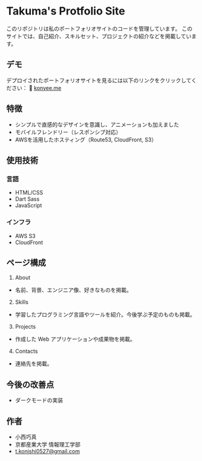 # Takuma's Protfolio Site

このリポジトリは私のポートフォリオサイトのコードを管理しています。
このサイトでは、自己紹介、スキルセット、プロジェクトの紹介などを掲載しています。

## **デモ**

デプロイされたポートフォリオサイトを見るには以下のリンクをクリックしてください：
🔗 [konyee.me](https://konyee.me)

## **特徴**

- シンプルで直感的なデザインを意識し、アニメーションも加えました
- モバイルフレンドリー（レスポンシブ対応）
- AWSを活用したホスティング（Route53, CloudFront, S3）

## **使用技術**

### 言語

- HTML/CSS
- Dart Sass
- JavaScript

### インフラ

- AWS S3
- CloudFront

## **ページ構成**

1. About

- 名前、背景、エンジニア像、好きなものを掲載。

2. Skills

- 学習したプログラミング言語やツールを紹介。今後学ぶ予定のものも掲載。

3. Projects

- 作成した Web アプリケーションや成果物を掲載。

4. Contacts

- 連絡先を掲載。

## **今後の改善点**

- ダークモードの実装

## **作者**

- 小西巧真
- 京都産業大学 情報理工学部
- t.konishi0527@gmail.com
